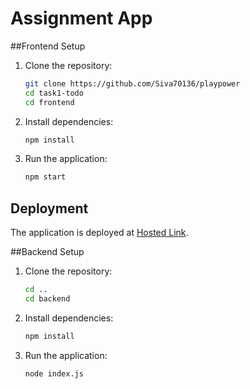 # Assignment App

##Frontend Setup

1. Clone the repository:
    ```bash
    git clone https://github.com/Siva70136/playpower
    cd task1-todo
    cd frontend
    ```

2. Install dependencies:
    ```bash
    npm install
    ```

3. Run the application:
    ```bash
    npm start
    ```

## Deployment
The application is deployed at [Hosted Link](https://playpower-eight.vercel.app).

##Backend Setup

1. Clone the repository:
    ```bash
    cd ..
    cd backend
    ```

2. Install dependencies:
    ```bash
    npm install
    ```

3. Run the application:
    ```bash
    node index.js
    ```

